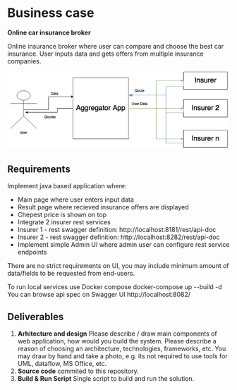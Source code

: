 # Business case

__Online car insurance broker__

Online insurance broker where user can compare and choose the best car insurance.
User inputs data and gets offers from multiple insurance companies.

![flow](flow.png)


## Requirements


Implement java based application where:
* Main page where user enters input data
* Result page where recieved insurance offers are displayed
 * Chepest price is shown on top
* Integrate 2 insurer rest services 
 * Insurer 1 - rest swagger definition: http://localhost:8181/rest/api-doc
 * Insurer 2 - rest swagger definition: http://localhost:8282/rest/api-doc
* Implement simple Admin UI where admin user can configure rest service endpoints 

There are no strict requirements on UI, you may include minimum amount of data/fields to be requested from end-users. 

To run local services use Docker compose docker-compose up --build -d
You can browse api spec on Swagger UI http://localhost:8082/

## Deliverables

1.  __Arhitecture and design__ Please describe / draw main components of web application, how would you build the system. Please describe a reason of choosing an architecture, technologies, frameworks, etc. You may draw by hand and take a photo, e.g. its not required to use tools for UML, dataflow, MS Office, etc.
2.  __Source code__  commited to this repository.
3.  __Build & Run Script__ Single script to build and run the solution.
